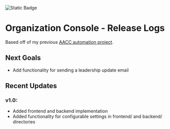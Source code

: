 ![Static Badge](https://img.shields.io/badge/version-1.0-blue)
# Organization Console - Release Logs

Based off of my previous [AACC automation project](https://github.com/cloudydaiyz/aacc-membership-log).

## Next Goals
- Add functionality for sending a leadership update email

## Recent Updates
### v1.0:
- Added frontend and backend implementation
- Added functionality for configurable settings in frontend/ and backend/ directories
